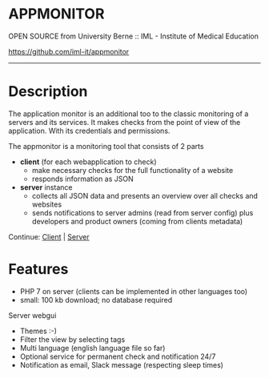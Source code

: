 
# APPMONITOR #

OPEN SOURCE from University Berne :: IML - Institute of Medical Education

https://github.com/iml-it/appmonitor

- - -

# Description #

The application monitor is an additional too to the classic monitoring of a servers and its services. It makes checks from the point of view of the application. With its credentials and permissions.

The appmonitor is a monitoring tool that consists of 2 parts
- **client** (for each webapplication to check)
  - make necessary checks for the full functionality of a website 
  - responds information as JSON
- **server** instance
  - collects all JSON data and presents an overview over all checks and websites
  - sends notifications to server admins (read from server config) plus developers and product owners (coming from clients metadata)


Continue: [Client](client/readme.md) | [Server](server/readme.md)


# Features #

- PHP 7 on server (clients can be implemented in other languages too)
- small: 100 kb download; no database required


Server webgui
- Themes :-)
- Filter the view by selecting tags
- Multi language (english language file so far)
- Optional service for permanent check and notification 24/7
- Notification as email, Slack message (respecting sleep times)
